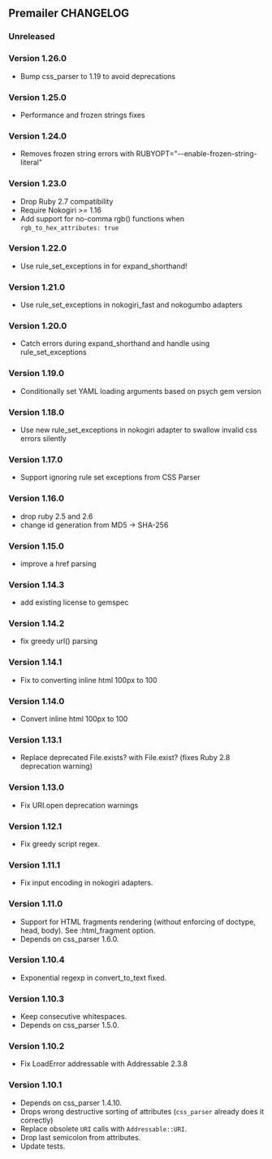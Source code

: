 ## Premailer CHANGELOG

### Unreleased

### Version 1.26.0
* Bump css_parser to 1.19 to avoid deprecations

### Version 1.25.0
* Performance and frozen strings fixes

### Version 1.24.0
* Removes frozen string errors with RUBYOPT="--enable-frozen-string-literal"

### Version 1.23.0
* Drop Ruby 2.7 compatibility
* Require Nokogiri >= 1.16
* Add support for no-comma rgb() functions when `rgb_to_hex_attributes: true`

### Version 1.22.0
* Use rule_set_exceptions in for expand_shorthand!

### Version 1.21.0
* Use rule_set_exceptions in nokogiri_fast and nokogumbo adapters

### Version 1.20.0
* Catch errors during expand_shorthand and handle using rule_set_exceptions

### Version 1.19.0
* Conditionally set YAML loading arguments based on psych gem version

### Version 1.18.0
* Use new rule_set_exceptions in nokogiri adapter to swallow invalid css errors silently

### Version 1.17.0
* Support ignoring rule set exceptions from CSS Parser

### Version 1.16.0
* drop ruby 2.5 and 2.6
* change id generation from MD5 -> SHA-256

### Version 1.15.0
* improve a href parsing

### Version 1.14.3
* add existing license to gemspec

### Version 1.14.2
* fix greedy url() parsing

### Version 1.14.1
* Fix to converting inline html 100px to 100

### Version 1.14.0
* Convert inline html 100px to 100

### Version 1.13.1
* Replace deprecated File.exists? with File.exist? (fixes Ruby 2.8 deprecation warning)

### Version 1.13.0
* Fix URI.open deprecation warnings

### Version 1.12.1
* Fix greedy script regex.

### Version 1.11.1
* Fix input encoding in nokogiri adapters.

### Version 1.11.0

* Support for HTML fragments rendering (without enforcing of doctype, head, body). See :html_fragment option.
* Depends on css_parser 1.6.0.

### Version 1.10.4

 * Exponential regexp in convert_to_text fixed.

### Version 1.10.3

 * Keep consecutive whitespaces.
 * Depends on css_parser 1.5.0.

### Version 1.10.2

 * Fix LoadError addressable with Addressable 2.3.8

### Version 1.10.1

 * Depends on css_parser 1.4.10.
 * Drops wrong destructive sorting of attributes (`css_parser` already does it correctly)
 * Replace obsolete `URI` calls with `Addressable::URI`.
 * Drop last semicolon from attributes.
 * Update tests.
